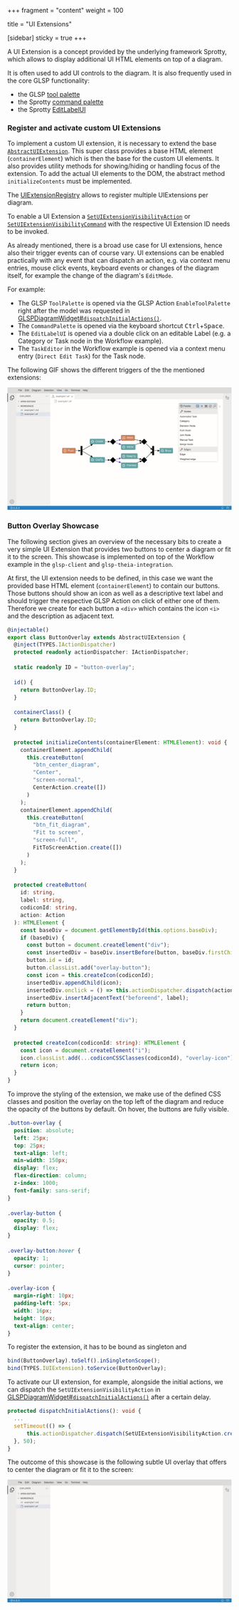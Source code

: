 +++
fragment = "content"
weight = 100

title = "UI Extensions"

[sidebar]
  sticky = true
+++

A UI Extension is a concept provided by the underlying framework Sprotty, which allows to display additional UI HTML elements on top of a diagram.

It is often used to add UI controls to the diagram. It is also frequently used in the core GLSP functionality:

- the GLSP [tool palette](https://github.com/eclipse-glsp/glsp-client/blob/master/packages/protocol/src/action-protocol/tool-palette.ts)
- the Sprotty [command palette](https://github.com/eclipse/sprotty/blob/master/packages/sprotty/src/features/command-palette/command-palette.ts)
- the Sprotty [EditLabelUI](https://github.com/eclipse/sprotty/blob/master/packages/sprotty/src/features/edit/edit-label-ui.ts)

### Register and activate custom UI Extensions

To implement a custom UI extension, it is necessary to extend the base [`AbstractUIExtension`](https://github.com/eclipse/sprotty/blob/master/packages/sprotty/src/base/ui-extensions/ui-extension.ts).
This super class provides a base HTML element (`containerElement`) which is then the base for the custom UI elements.
It also provides utility methods for showing/hiding or handling focus of the extension.
To add the actual UI elements to the DOM, the abstract method `initializeContents` must be implemented.

[uiex-registry]: https://github.com/eclipse/sprotty/blob/master/packages/sprotty/src/base/ui-extensions/ui-extension-registry.ts

The [UIExtensionRegistry][uiex-registry] allows to register multiple UIExtensions per diagram.

To enable a UI Extension a [`SetUIExtensionVisibilityAction`][uiex-registry] or [`SetUIExtensionVisibilityCommand`][uiex-registry] with the respective UI Extension ID needs to be invoked.

As already mentioned, there is a broad use case for UI extensions, hence also their trigger events can of course vary.
UI extensions can be enabled practically with any event that can dispatch an action, e.g. via context menu entries, mouse click events, keyboard events or changes of the diagram itself, for example the change of the diagram's `EditMode`.

For example:

- The GLSP `ToolPalette` is opened via the GLSP Action `EnableToolPalette` right after the model was requested in [GLSPDiagramWidget#`dispatchInitialActions()`](https://github.com/eclipse-glsp/glsp-theia-integration/blob/master/packages/theia-integration/src/browser/diagram/glsp-diagram-widget.ts).
- The `CommandPalette` is opened via the keyboard shortcut <kbd>Ctrl</kbd>+<kbd>Space</kbd>.
- The `EditLabelUI` is opened via a double click on an editable Label (e.g. a Category or Task node in the Workflow example).
- The `TaskEditor` in the Workflow example is opened via a context menu entry (`Direct Edit Task`) for the Task node.

The following GIF shows the different triggers of the the mentioned extensions:

![UI Extension Triggers](./ui-extension-triggers.gif)

### Button Overlay Showcase

The following section gives an overview of the necessary bits to create a very simple UI Extension that provides two buttons to center a diagram or fit it to the screen.
This showcase is implemented on top of the Workflow example in the `glsp-client` and `glsp-theia-integration`.

At first, the UI extension needs to be defined, in this case we want the provided base HTML element (`containerElement`) to contain our buttons.
Those buttons should show an icon as well as a descriptive text label and should trigger the respective GLSP Action on click of either one of them.
Therefore we create for each button a `<div>` which contains the icon `<i>` and the description as adjacent text.

```ts
@injectable()
export class ButtonOverlay extends AbstractUIExtension {
  @inject(TYPES.IActionDispatcher)
  protected readonly actionDispatcher: IActionDispatcher;

  static readonly ID = "button-overlay";

  id() {
    return ButtonOverlay.ID;
  }

  containerClass() {
    return ButtonOverlay.ID;
  }

  protected initializeContents(containerElement: HTMLElement): void {
    containerElement.appendChild(
      this.createButton(
        "btn_center_diagram",
        "Center",
        "screen-normal",
        CenterAction.create([])
      )
    );
    containerElement.appendChild(
      this.createButton(
        "btn_fit_diagram",
        "Fit to screen",
        "screen-full",
        FitToScreenAction.create([])
      )
    );
  }

  protected createButton(
    id: string,
    label: string,
    codiconId: string,
    action: Action
  ): HTMLElement {
    const baseDiv = document.getElementById(this.options.baseDiv);
    if (baseDiv) {
      const button = document.createElement("div");
      const insertedDiv = baseDiv.insertBefore(button, baseDiv.firstChild);
      button.id = id;
      button.classList.add("overlay-button");
      const icon = this.createIcon(codiconId);
      insertedDiv.appendChild(icon);
      insertedDiv.onclick = () => this.actionDispatcher.dispatch(action);
      insertedDiv.insertAdjacentText("beforeend", label);
      return button;
    }
    return document.createElement("div");
  }

  protected createIcon(codiconId: string): HTMLElement {
    const icon = document.createElement("i");
    icon.classList.add(...codiconCSSClasses(codiconId), "overlay-icon");
    return icon;
  }
}
```

To improve the styling of the extension, we make use of the defined CSS classes and position the overlay on the top left of the diagram and reduce the opacity of the buttons by default.
On hover, the buttons are fully visible.

```css
.button-overlay {
  position: absolute;
  left: 25px;
  top: 25px;
  text-align: left;
  min-width: 150px;
  display: flex;
  flex-direction: column;
  z-index: 1000;
  font-family: sans-serif;
}

.overlay-button {
  opacity: 0.5;
  display: flex;
}

.overlay-button:hover {
  opacity: 1;
  cursor: pointer;
}

.overlay-icon {
  margin-right: 10px;
  padding-left: 5px;
  width: 16px;
  height: 16px;
  text-align: center;
}
```

To register the extension, it has to be bound as singleton and

```ts
bind(ButtonOverlay).toSelf().inSingletonScope();
bind(TYPES.IUIExtension).toService(ButtonOverlay);
```

To activate our UI extension, for example, alongside the initial actions, we can dispatch the `SetUIExtensionVisibilityAction` in [GLSPDiagramWidget#`dispatchInitialActions()`](https://github.com/eclipse-glsp/glsp-theia-integration/blob/master/packages/theia-integration/src/browser/diagram/glsp-diagram-widget.ts) after a certain delay.

```ts
protected dispatchInitialActions(): void {
  ...
  setTimeout(() => {
      this.actionDispatcher.dispatch(SetUIExtensionVisibilityAction.create({ extensionId: "button-overlay", visible: true }));
  }, 50);
}
```

The outcome of this showcase is the following subtle UI overlay that offers to center the diagram or fit it to the screen:

![Button Overlay Showcase](./button-overlay-showcase.gif)
